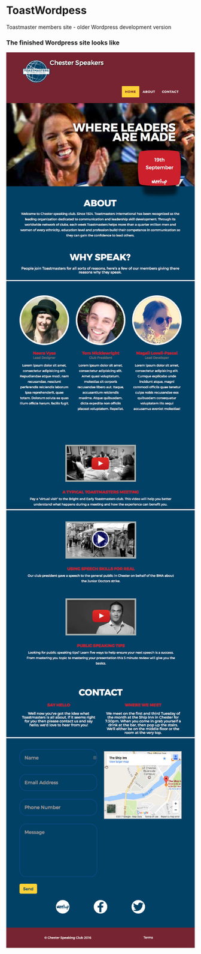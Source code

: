 # ToastWordpess

Toastmaster members site - older Wordpress development version

### The finished Wordpress site looks like

![Wordpress site 1](./finished_site_images/toastyWp1.jpg)
![Wordpress site 2](./finished_site_images/toastyWp2.jpg)
![Wordpress site 3](./finished_site_images/toastyWp3.jpg)
![Wordpress site 4](./finished_site_images/toastyWp4.jpg)
